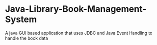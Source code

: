 # Java-Library-Book-Management-System
A java GUI based application that uses JDBC and Java Event Handling to handle the book data

